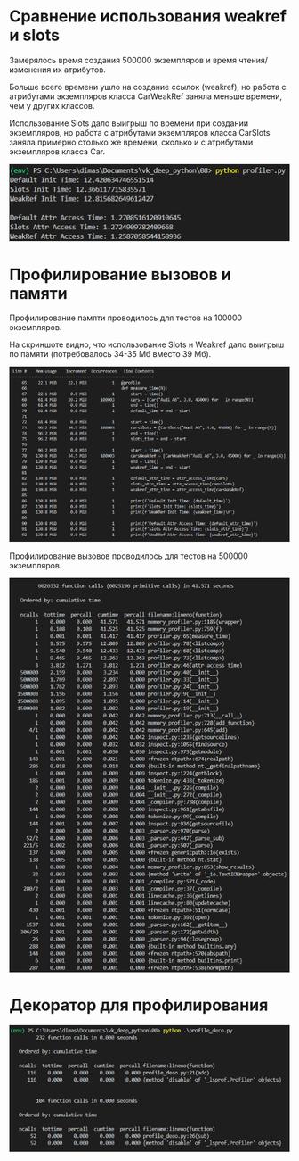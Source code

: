 # Сравнение использования weakref и slots

Замерялось время создания 500000 экземпляров и время чтения/изменения их атрибутов.

Больше всего времени ушло на создание ссылок (weakref), но работа с атрибутами экземпляров класса CarWeakRef заняла меньше времени, чем у других классов.

Использование Slots дало выигрыш по времени при создании экземпляров, но работа с атрибутами экземпляров класса CarSlots заняла примерно столько же времени, сколько и с атрибутами экземпляров класса Car.

![time](img/time.png)

# Профилирование вызовов и памяти

Профилирование памяти проводилось для тестов на 100000 экземпляров.

На скриншоте видно, что использование Slots и Weakref дало выигрыш по памяти (потребовалось 34-35 Мб вместо 39 Мб).

![memory](img/memory.png)

Профилирование вызовов проводилось для тестов на 500000 экземпляров.

![call](img/calls.png)

# Декоратор для профилирования

![deco](img/deco.png)
